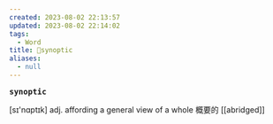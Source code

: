 ```yaml
---
created: 2023-08-02 22:13:57
updated: 2023-08-02 22:14:02
tags:
  - Word
title: 📖synoptic
aliases:
  - null
---
```


<pre><strong>synoptic</strong></pre>
[sɪ'nɑptɪk]
adj. affording a general view of a whole 概要的
[[abridged]]
